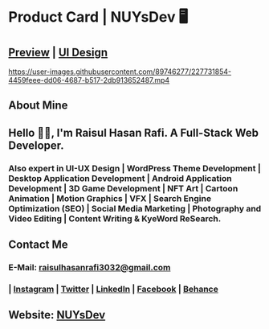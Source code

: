 # Product Card | NUYsDev 🖥️
## [Preview](https://rhr3032.github.io/pure-css-product-card/) | [UI Design](#)



https://user-images.githubusercontent.com/89746277/227731854-4459feee-dd06-4687-b517-2db913652487.mp4


## About Mine
## Hello 👋🏻, I'm Raisul Hasan Rafi. A Full-Stack Web Developer. 
### Also expert in UI-UX Design | WordPress Theme Development | Desktop Application Development | Android Application Development | 3D Game Development | NFT Art | Cartoon Animation | Motion Graphics | VFX | Search Engine Optimization (SEO) | Social Media Marketing | Photography and Video Editing | Content Writing & KyeWord ReSearch.

## Contact Me
### E-Mail: raisulhasanrafi3032@gmail.com
### | [Instagram](https://instagram.com/rhr_raisulrafi) | [Twitter](https://twitter.com/rhr_raisulrafi) | [LinkedIn](https://linkedin.com/in/rhr3032) | [Facebook](https://facebook.com/rhr.raisulrafi) | [Behance](https://behance.net/rhr3032) 
##
## Website: [NUYsDev](https://nuysdev.netlify.app/)
